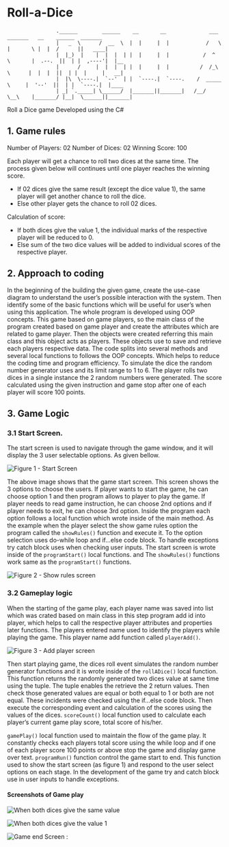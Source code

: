 # Roll-a-Dice

                    .______        ______    __       __              ___          _______   __    ______  _______ 
                    |   _  \      /  __  \  |  |     |  |            /   \        |       \ |  |  /      ||   ____|
                    |  |_)  |    |  |  |  | |  |     |  |           /  ^  \       |  .--.  ||  | |  ,----'|  |__   
                    |      /     |  |  |  | |  |     |  |          /  /_\  \      |  |  |  ||  | |  |     |   __|  
                    |  |\  \----.|  `--'  | |  `----.|  `----.    /  _____  \     |  '--'  ||  | |  `----.|  |____ 
                    | _| `._____| \______/  |_______||_______|   /__/     \__\    |_______/ |__|  \______||_______|

Roll a Dice game Developed using the C#

## 1. Game rules
Number of Players: 02
Number of Dices: 02
Winning Score: 100 

Each player will get a chance to roll two dices at the same time. The process given below will 
continues until one player reaches the winning score.
  - If 02 dices give the same result (except the dice value 1), the same player will get another 
  chance to roll the dice.
  - Else other player gets the chance to roll 02 dices.

Calculation of score:
  - If both dices give the value 1, the individual marks of the respective player will be 
  reduced to 0.
  - Else sum of the two dice values will be added to individual scores of the respective 
  player.

## 2.	Approach to coding 
In the beginning of the building the given game, create the use-case diagram to understand the user’s possible interaction with the system.  Then identify some of the basic functions which will be useful for user’s when using this application. The whole program is developed using OOP concepts. This game based on game players, so the main class of the program created based on game player and create the attributes which are related to game player. Then the objects were created referring this main class and this object acts as players. These objects use to save and retrieve each players respective data.  The code splits into several methods and several local functions to follows the OOP concepts. Which helps to reduce the coding time and program efficiency. To simulate the dice the random number generator uses and its limit range to 1 to 6. The player rolls two dices in a single instance the 2 random numbers were generated. The score calculated using the given instruction and game stop after one of each player will score 100 points.

## 3.	Game Logic
### 3.1	Start Screen. 
The start screen is used to navigate through the game window, and it will display the 3 user selectable options. As given bellow. 

![Figure 1 - Start Screen ](https://user-images.githubusercontent.com/50359663/200342279-518820a9-9dc0-4c29-a428-7e72b98bbc12.png)

The above image shows that the game start screen. This screen shows the 3 options to choose the users. If player wants to start the game, he can choose option 1 and then program allows to player to play the game. If player needs to read game instruction, he can choose 2nd options and if player needs to exit, he can choose 3rd option.  Inside the program each option follows a local function which wrote inside of the main method. As the example when the player select the show game rules option the program called the  `showRules()` function and execute it. To the option selection uses do-while loop and if…else code block. To handle exceptions try catch block uses when checking user inputs. The start screen is wrote inside of the  `programStart()` local functions. and The `showRules()` functions work same as the `programStart()` functions. 

![Figure 2 - Show rules screen ](https://user-images.githubusercontent.com/50359663/200342975-7fa2a058-345b-4e86-ab9e-080c192f73fe.png)

### 3.2	Gameplay logic
When the starting of the game play, each player name was saved into list which was crated based on main class in this step program add id into player, which helps to call the respective player attributes and properties later functions. The players entered name used to identify the players while playing the game.  This player name add function called `playerAdd()`. 

![Figure 3 - Add player screen](https://user-images.githubusercontent.com/50359663/200342946-5bbd70c3-c9e5-4011-af98-2bf7665cc905.png)

Then start playing game, the dices roll event simulates the random number generator functions and it is wrote inside of the `rollADice()` local function. This function returns the randomly generated two dices value at same time using the tuple. The tuple enables the retrieve the 2 return values. Then check those generated values are equal or both equal to 1 or both are not equal. These incidents were checked using the if…else code block. Then execute the corresponding event and calculation of the scores using the values of the dices. `scoreCount()` local function used to calculate each player’s  current game play score,  total score of his/her. 

`gamePlay()` local function used to maintain the flow of the game play. It constantly checks each players total score using the while loop and if one of each player score 100 points or above stop the game and display game over text. `programRun()` function control the game start to end. This function used to show the start screen (as figure 1) and respond to the user select options on each stage. In the development of the game try and catch block use in user inputs to handle exceptions. 

#### Screenshots of Game play

![When both dices give the same value ](https://user-images.githubusercontent.com/50359663/200343605-b7013ba0-54f0-4847-898c-629ae3fd99f1.png)

![When both dices give the value 1 ](https://user-images.githubusercontent.com/50359663/200343632-1287ee8d-29fb-44d6-b85b-79a4d17882ad.png)

![Game end Screen :](https://user-images.githubusercontent.com/50359663/200343657-95229372-5df9-41e5-981e-2f6a9fcf828a.png)




